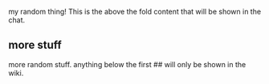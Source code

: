 my random thing! This is the above the fold content that will be shown in the chat.

## more stuff
more random stuff. anything below the first ## will only be shown in the wiki.

